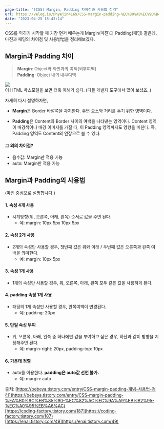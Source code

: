 ```yaml
---
page-title: "[CSS] Margin, Padding 차이점과 사용법 정리"
url: https://velog.io/@hyejin4169/CSS-margin-padding-%EC%B0%A8%EC%9D%B4%EC%A0%90%EA%B3%BC-%EC%82%AC%EC%9A%A9%EB%B2%95-%EC%A0%95%EB%A6%AC
date: "2023-04-25 15:43:14"
---
```

CSS를 익히기 시작할 때 가장 먼저 배우는게 Margin(마진)과 Padding(패딩) 같은데, 마진과 패딩의 차이점 및 사용방법을 정리해보겠다.

## Margin과 Padding 차이

> **Margin**: Object와 화면과의 여백(외부여백)  
> **Padding**: Object 내의 내부여백

![](https://velog.velcdn.com/images/hyejin4169/post/5a49d3d5-5fb4-48a9-ac2d-f660d14bbdcf/image.png)  
이 HTML 박스모델을 보면 더욱 이해가 쉽다. (다들 개발자 도구에서 많이 보셨죠..)

자세히 다시 설명하자면,

-   **Margin**은 Border 바깥쪽을 차지한다. 주변 요소와 거리를 두기 위한 영역이다.
    
-   **Padding**은 Content와 Border 사이의 여백을 나타낸는 영역이다. Content 영역이 배경색이나 배경 이미지를 가질 때, 이 Padding 영역까지도 영향을 미친다. 즉, Padding 영역도 Content의 연장으로 볼 수 있다.
    

#### 그 외의 차이점?

-   음수값: Margin만 적용 가능
-   auto: Margin만 적용 가능

## Margin과 Padding의 사용법

(마진 중심으로 설명합니다.)

#### 1\. 속성 4개 사용

-   시계방향(위, 오른쪽, 아래, 왼쪽) 순서로 값을 주면 된다.
    -   예: margin: 10px 5px 10px 5px

#### 2\. 속성 2개 사용

-   2개의 속성만 사용할 경우, 첫번째 값은 위와 아래 / 두번째 값은 오른쪽과 왼쪽 여백을 의미한다.
    -   예: margin: 10px 5px

#### 3\. 속성 1개 사용

-   1개의 속성만 사용할 경우, 위, 오른쪽, 아래, 왼쪽 모두 같은 값을 사용하게 된다.

#### 4\. padding 속성 1개 사용

-   패딩의 1개 속성만 사용할 경우, 안쪽여백이 변경된다.
    -   예: padding: 20px

#### 5\. 단일 속성 부여

-   위, 오른쪽, 아래, 왼쪽 중 하나에만 값을 부여하고 싶은 경우, 하단과 같이 방향을 지정해주면 된다.
    -   예: margin-right: 20px, padding-top: 10px

#### 6\. 가운데 정렬

-   auto를 이용한다. **padding은 auto값 선언 불가.**
    -   예: margin: auto

출처: [https://bebeya.tistory.com/entry/CSS-margin-padding-개념-사용법-정리](https://bebeya.tistory.com/entry/CSS-margin-padding-%EA%B0%9C%EB%85%90-%EC%82%AC%EC%9A%A9%EB%B2%95-%EC%A0%95%EB%A6%AC)  
[https://coding-factory.tistory.com/187](https://coding-factory.tistory.com/187)  
[https://enai.tistory.com/49](https://enai.tistory.com/49)